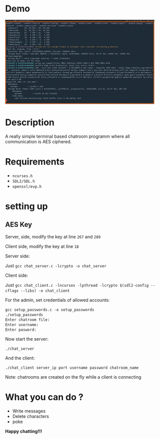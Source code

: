 # Demo

<img src="out.gif">

# Description

A really simple terminal based chatroom programm where all communication is AES ciphered.

# Requirements

- `ncurses.h`
- `SDL2/SDL.h`
- `openssl/evp.h`

# setting up

## AES Key

Server, side, modify the key at line `267` and `289`

Client side, modify the key at line `18`

Server side:

Just `gcc chat_server.c -lcrypto -o chat_server`

Client side:

Just `gcc chat_client.c -lncurses -lpthread -lcrypto $(sdl2-config --cflags --libs) -o chat_client`

For the admin, set credentials of allowed accounts:

```
gcc setup_passwords.c -o setup_passwords
./setup_passwords
Enter chatroom file:
Enter username:
Enter pasword:
```

Now start the server:

```
./chat_server
```

And the client:

```
./chat_client server_ip port username password chatroom_name
```

Note: chatrooms are created on the fly while a client is connecting

# What you can do ?

- Write messages 
- Delete characters
- poke 

**Happy chatting!!!**


